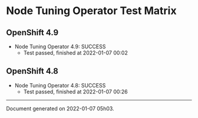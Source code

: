 
Node Tuning Operator Test Matrix
================================

OpenShift 4.9
-------------



* Node Tuning Operator 4.9: SUCCESS
  - Test passed, finished at 2022-01-07 00:02

OpenShift 4.8
-------------



* Node Tuning Operator 4.8: SUCCESS
  - Test passed, finished at 2022-01-07 00:26

---
Document generated on 2022-01-07 05h03.
